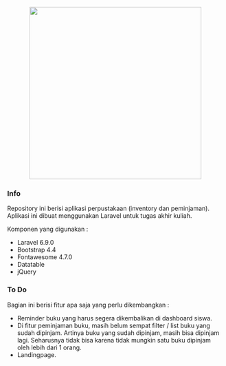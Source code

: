 <p align="center"><img src="https://res.cloudinary.com/dtfbvvkyp/image/upload/v1566331377/laravel-logolockup-cmyk-red.svg" width="400"></p>

### Info
Repository ini berisi aplikasi perpustakaan (inventory dan peminjaman). Aplikasi ini dibuat menggunakan Laravel untuk tugas akhir kuliah.

Komponen yang digunakan :
- Laravel 6.9.0
- Bootstrap 4.4
- Fontawesome 4.7.0
- Datatable
- jQuery

### To Do
Bagian ini berisi fitur apa saja yang perlu dikembangkan :
- Reminder buku yang harus segera dikembalikan di dashboard siswa.
- Di fitur peminjaman buku, masih belum sempat filter / list buku yang sudah dipinjam. Artinya buku yang sudah dipinjam, masih bisa dipinjam lagi. Seharusnya tidak bisa karena tidak mungkin satu buku dipinjam oleh lebih dari 1 orang.
- Landingpage.